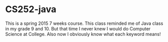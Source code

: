 CS252-java
===========
This is a spring 2015 7 weeks course. This class reminded me of Java class in my grade 9 and 10. But that time I never knew I would do Computer Science at College. Also now I obviously know what each keyword means! 
